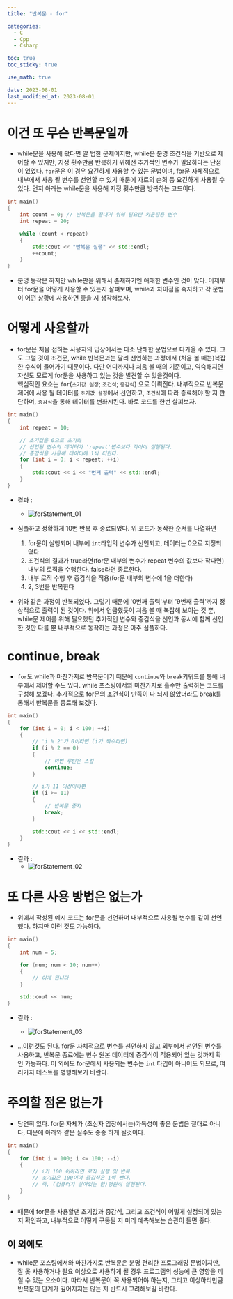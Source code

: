 ```yaml
---
title: "반복문 - for" 

categories:
  - C
  - Cpp
  - Csharp

toc: true
toc_sticky: true

use_math: true

date: 2023-08-01
last_modified_at: 2023-08-01
---
```


# 이건 또 무슨 반복문일까
- while문을 사용해 봤다면 알 법한 문제이지만, while은 분명 조건식을 기반으로 제어할 수 있지만, 지정 횟수만큼 반복하기 위해선 추가적인 변수가 필요하다는 단점이 있었다. `for`문은 이 경우 요긴하게 사용할 수 있는 문법이며, for문 자체적으로 내부에서 사용 될 변수를 선언할 수 있기 때문에 자료의 순회 등 요긴하게 사용될 수 있다. 먼저 아래는 while문을 사용해 지정 횟수만큼 방복하는 코드이다.

```cpp
int main()
{
    int count = 0; // 반복문을 끝내기 위해 필요한 카운팅용 변수
    int repeat = 20;

    while (count < repeat)
    {
        std::cout << "반복문 실행" << std::endl;
        ++count;
    }
}
```

- 분명 동작은 하지만 while만을 위해서 존재하기엔 애매한 변수인 것이 맞다. 이제부터 for문을 어떻게 사용할 수 있는지 살펴보며, while과 차이점을 숙지하고 각 문법이 어떤 상황에 사용하면 좋을 지 생각해보자.

# 어떻게 사용할까
- for문은 처음 접하는 사용자의 입장에서는 다소 난해한 문법으로 다가올 수 있다. 그도 그럴 것이 조건문, while 반복문과는 달리 선언하는 과정에서 (처음 볼 때는)복잡한 수식이 들어가기 때문이다. 다만 어디까지나 처음 볼 때의 기준이고, 익숙해지면 자신도 모르게 for문을 사용하고 있는 것을 발견할 수 있을것이다. <br>핵심적인 요소는 `for`(`초기값 설정`; `조건식`; `증감식`) 으로 이뤄진다. 내부적으로 반복문 제어에 사용 될 데이터를 `초기값 설정`에서 선언하고, `조건식`에 따라 종료해야 할 지 판단하며, `증감식`을 통해 데이터를 변화시킨다. 바로 코드를 한번 살펴보자.

```cpp
int main()
{
    int repeat = 10;

    // 초기값을 0으로 초기화
    // 선언된 변수의 데이터가 'repeat'변수보다 작아야 실행된다.
    // 증감식을 사용해 데이터에 1씩 더한다.
    for (int i = 0; i < repeat; ++i)
    {
        std::cout << i << "번째 출력" << std::endl;
    }
}
```

- 결과 : 
  - ![forStatement_01](/assets/image/forStatement_01.png)

- 심플하고 정확하게 10번 반복 후 종료되었다. 위 코드가 동작한 순서를 나열하면
  1. for문이 실행되며 내부에 `int`타입의 변수가 선언되고, 데이터는 0으로 지정되었다
  2. 조건식의 결과가 true라면(for문 내부의 변수가 repeat 변수의 값보다 작다면) 내부의 로직을 수행한다. false라면 종료한다.
  3. 내부 로직 수행 후 증감식을 적용(for문 내부의 변수에 1을 더한다)
  4. 2, 3번을 반복한다
- 위와 같은 과정이 반복되었다. 그렇기 때문에 '0번째 출력'부터 '9번째 출력'까지 정상적으로 출력이 된 것이다. 위에서 언급했듯이 처음 볼 때 복잡해 보이는 것 뿐, while문 제어를 위해 필요했던 추가적인 변수와 증감식을 선언과 동시에 함께 선언한 것만 다를 뿐 내부적으로 동작하는 과정은 아주 심플하다.

# continue, break
- `for`도 while과 마찬가지로 반복문이기 때문에 `continue`와 `break`키워드를 통해 내부에서 제어할 수도 있다. while 포스팅에서와 마찬가지로 홀수만 출력하는 코드를 구성해 보겠다. 추가적으로 for문의 조건식이 만족이 다 되지 않았더라도 break를 통해서 반복문을 종료해 보겠다.

```cpp
int main()
{
    for (int i = 0; i < 100; ++i)
    {
        // 'i % 2'가 0이라면 (i가 짝수라면)
        if (i % 2 == 0)
        {
            // 이번 루틴은 스킵
            continue;
        }

        // i가 11 이상이라면
        if (i >= 11)
        {
            // 반복문 중지
            break;
        }

        std::cout << i << std::endl;
    }
}
```

- 결과 : 
  - ![forStatement_02](/assets/image/forStatement_02.png)

# 또 다른 사용 방법은 없는가
- 위에서 작성된 예시 코드는 for문을 선언하며 내부적으로 사용될 변수를 같이 선언했다. 하지만 이런 것도 가능하다.

```cpp
int main()
{
    int num = 5;

    for (num; num < 10; num++)
    {
        // 이게 됩니다
    }

    std::cout << num;
}
```

- 결과 : 
  - ![forStatement_03](/assets/image/forStatement_03.png)

- ...이런것도 된다. for문 자체적으로 변수를 선언하지 않고 외부에서 선언된 변수를 사용하고, 반복문 종료에는 변수 원본 데이터에 증감식이 적용되어 있는 것까지 확인 가능하다. 이 외에도 for문에서 사용되는 변수는 `int` 타입이 아니어도 되므로, 여러가지 테스트를 병행해보기 바란다.

# 주의할 점은 없는가
- 당연히 있다. for문 자체가 (초심자 입장에서는)가독성이 좋은 문법은 절대로 아니다, 때문에 아래와 같은 실수도 종종 하게 될것이다.

```cpp
int main()
{
    for (int i = 100; i <= 100; --i)
    {
        // i가 100 이하라면 로직 실행 및 반복.
        // 초기값은 100이며 증감식은 1씩 뺀다.
        // 즉, (컴퓨터가 살아있는 한)영원히 실행된다.
    }
}
```

- 때문에 for문을 사용할댄 초기값과 증감식, 그리고 조건식이 어떻게 설정되어 있는지 확인하고, 내부적으로 어떻게 구동될 지 미리 예측해보는 습관이 들면 좋다.

## 이 외에도
- while문 포스팅에서와 마찬가지로 반복문은 분명 편리한 프로그래밍 문법이지만, 잘 못 사용하거나 필요 이상으로 사용하게 될 경우 프로그램의 성능에 큰 영향을 끼칠 수 있는 요소이다. 따라서 반복문이 꼭 사용되어야 하는지, 그리고 이상하리만큼 반복문의 단계가 깊어지지는 않는 지 반드시 고려해보길 바란다.